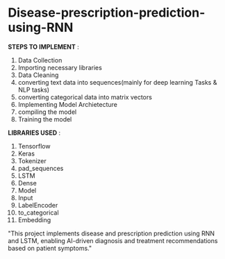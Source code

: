 # Disease-prescription-prediction-using-RNN

**STEPS TO IMPLEMENT** :

1) Data Collection
2) Importing necessary libraries
3) Data Cleaning
4) converting text data into sequences(mainly for deep learning Tasks & NLP tasks)
5) converting categorical data into matrix vectors
6) Implementing Model Archietecture
7) compiling the model
8) Training the model

**LIBRARIES USED** :

1) Tensorflow
2) Keras
3) Tokenizer
4) pad_sequences
5) LSTM
6) Dense
7) Model
8) Input
9) LabelEncoder
10) to_categorical
11) Embedding

"This project implements disease and prescription prediction using RNN and LSTM, enabling AI-driven diagnosis and treatment recommendations based on patient symptoms."
